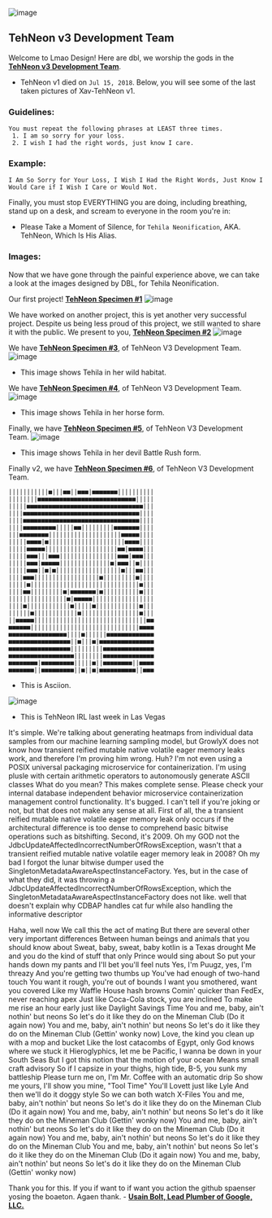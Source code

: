 ![image](https://user-images.githubusercontent.com/62861393/172272175-c36272c6-f56b-4dec-bbbe-a024ea835d79.png)

## TehNeon v3 Development Team
Welcome to Lmao Design! Here are dbl, we worship the gods in the [**TehNeon v3 Development Team**](https://forums.vape.gg/index.php?members/tehneon.729/). 
- TehNeon v1 died on `Jul 15, 2018`. Below, you will see some of the last taken pictures of Xav-TehNeon v1.

### Guidelines:
```
You must repeat the following phrases at LEAST three times.
 1. I am so sorry for your loss.
 2. I wish I had the right words, just know I care.
```

### Example:
```
I Am So Sorry for Your Loss, I Wish I Had the Right Words, Just Know I Would Care if I Wish I Care or Would Not. 
```

Finally, you must stop EVERYTHING you are doing, including breathing, stand up on a desk, and scream to everyone in the room you're in:
- Please Take a Moment of Silence, for `Tehila Neonification`, AKA. TehNeon, Which Is His Alias.

### Images:
Now that we have gone through the painful experience above, we can take a look at the images designed by DBL, for Tehila Neonification.


Our first project! [**TehNeon Specimen #1**](https://github.com/tehneon)
![image](https://user-images.githubusercontent.com/96917554/149058631-c446f11f-f371-4494-82d3-91092fd517d8.png)

We have worked on another project, this is yet another very successful project. Despite us being less proud of this project, we still wanted to share it with the public. We present to you, [**TehNeon Specimen #2**](https://github.com/tehneon)
![image](https://user-images.githubusercontent.com/96917554/149058891-a459af39-83a0-4e48-aaae-e379ae62a062.png)

We have [**TehNeon Specimen #3**](https://github.com/tehneon), of TehNeon V3 Development Team.
![image](https://user-images.githubusercontent.com/62861393/149156076-abb30844-6788-41b5-8bd1-53909f6c8baa.png)
- This image shows Tehila in her wild habitat.

We have [**TehNeon Specimen #4**](https://github.com/tehneon), of TehNeon V3 Development Team.
![image](https://user-images.githubusercontent.com/62861393/153329326-6d8642cc-4d73-4a75-8e7f-9391a938f9c3.png)
- This image shows Tehila in her horse form.

Finally, we have [**TehNeon Specimen #5**](https://github.com/tehneon), of TehNeon V3 Development Team.
![image](https://user-images.githubusercontent.com/62861393/159395410-f8c5e8a9-1deb-435b-9913-f0d7839a934b.png)
- This image shows Tehila in her devil Battle Rush form.

Finally v2, we have [**TehNeon Specimen #6**](https://github.com/tehneon), of TehNeon V3 Development Team.

```
|||||||||||■|||■■||■■■|■■■■■■■||||||||||
||||||||■■■■■■■■■■■■■■■■■■■■■■■■■■■|||||
|||||■■■■■■■■■■■■■■■■■■■■■■■■■■■■■■■■|||
||||■■■■■■■■■■■■■■■■■■■■■■■■■■■■■■■■||||
||||■■■■■■■■■■■■■■■■■■■■■■■■■■■■■■■■||||
||||■■■■■■■■■|||||■■|||||||||■■■■■■■||||
|||■■■■■■■■||||||||||||||||||||■■■■■||||
|||||■■■■|■|||||||||||||||||||||■■■■||||
|||||■■■■■||||||||||||||||||||■■|■■■■|||
|||||■■■|||■■■||||||||||||||||■■■|■■■|||
|||||■■■|■■■■■||||||||||||||■|■■■||■||||
|||||■■■||■|■||||||||||||||||||■|||■■|||
||||■■■||||||||||||||||||■|||||||||■||||
|||||■||||||||||||||||||||||||||||||■|||
||||■■|||||||||■|■■■■■■■|■||||||||||■|||
||||||||||||||||■|■■■■■|||||||||||||||||
||||■||||||||||||■|||||■||||||||||||■|||
||||||■||||||||||||■||||||||||||||||■|||
||■■■■■|||||||||||||||||||||||||||||||■■
■■■■■■||||||||||||||||||||||||||||||■■■■
■■■■■■■■■■■■■■■■||||■||||||■■■■■■■■■■■■■
■■■■■■■■■■■■■■■■■||■|||■|■■■■■■■■■■■■■■■
■■■■■■■■■■■■■■■■■|||||||||■■■■■■■■■■■■■■
■■■■■■■■■■■■■■■■■■||||||||■■■■■■■■■■■■■■
■■■■■■■■|■■■■■■■■■|||||■||■■■■■■■■||■■■■
■■■■■■■||■■■■■■■■■||■||■|■■■■■■■■■■||■■■
```
- This is Asciion.

![image](https://camo.githubusercontent.com/f14869418caebf6b32dd4ed0334f34c50b1b99100103e43ef4ca7220526d79b8/687474703a2f2f7777772e64692e656e732e66722f77696c6c6f772f72657365617263682f7375727265616c2f696d616765732f7375727265616c2e676966)
- This is TehNeon IRL last week in Las Vegas 

It's simple. We're talking about generating heatmaps from individual data samples from our machine learning sampling model, but GrowlyX does not know how transient reified mutable native volatile eager memory leaks work, and therefore I'm proving him wrong.
Huh? I'm not even using a POSIX universal packaging microservice for containerization. I'm using plusle with certain arithmetic operators to autonomously generate ASCII classes 
What do you mean? This makes complete sense. Please check your internal database independent behavior microservice containerization management control functionality. It's bugged.
I can't tell if you're joking or not, but that does not make any sense at all. First of all, the a transient reified mutable native volatile eager memory leak only occurs if the architectural difference is too dense to comprehend basic bitwise operations such as bitshifting. Second, it's 2009.
Oh my GOD not the JdbcUpdateAffectedIncorrectNumberOfRowsException, wasn't that a transient reified mutable native volatile eager memory leak in 2008?
Oh my bad I forgot the lunar bitwise dumper used the SingletonMetadataAwareAspectInstanceFactory.
Yes, but in the case of what they did, it was throwing a JdbcUpdateAffectedIncorrectNumberOfRowsException, which the SingletonMetadataAwareAspectInstanceFactory does not like.
well that doesn't explain why CDBAP handles cat fur while also handling the informative descriptor

Haha, well now
We call this the act of mating
But there are several other very important differences
Between human beings and animals that you should know about
Sweat, baby, sweat, baby kotlin is a Texas drought
Me and you do the kind of stuff that only Prince would sing about
So put your hands down my pants and I'll bet you'll feel nuts
Yes, I'm Puugz, yes, I'm threazy
And you're getting two thumbs up
You've had enough of two-hand touch
You want it rough, you're out of bounds
I want you smothered, want you covered
Like my Waffle House hash browns
Comin' quicker than FedEx, never reaching apex
Just like Coca-Cola stock, you are inclined
To make me rise an hour early just like Daylight Savings Time
You and me, baby, ain't nothin' but neons
So let's do it like they do on the Mineman Club
(Do it again now)
You and me, baby, ain't nothin' but neons
So let's do it like they do on the Mineman Club
(Gettin' wonky now)
Love, the kind you clean up with a mop and bucket
Like the lost catacombs of Egypt, only God knows where we stuck it
Hieroglyphics, let me be Pacific, I wanna be down in your South Seas
But I got this notion that the motion of your ocean
Means small craft advisory
So if I capsize in your thighs, high tide, B-5, you sunk my battleship
Please turn me on, I'm Mr. Coffee with an automatic drip
So show me yours, I'll show you mine, "Tool Time"
You'll Lovett just like Lyle
And then we'll do it doggy style
So we can both watch X-Files
You and me, baby, ain't nothin' but neons
So let's do it like they do on the Mineman Club
(Do it again now)
You and me, baby, ain't nothin' but neons
So let's do it like they do on the Mineman Club
(Gettin' wonky now)
You and me, baby, ain't nothin' but neons
So let's do it like they do on the Mineman Club
(Do it again now)
You and me, baby, ain't nothin' but neons
So let's do it like they do on the Mineman Club
You and me, baby, ain't nothin' but neons
So let's do it like they do on the Mineman Club
(Do it again now)
You and me, baby, ain't nothin' but neons
So let's do it like they do on the Mineman Club
(Gettin' wonky now)

Thank you for this. If you if want to if want you action the github spaenser yosing the boaeton. Agaen thank. - [**Usain Bolt, Lead Plumber of Google, LLC.**](https://horse.com)
